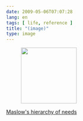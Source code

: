 ```yaml
---
date: 2009-05-06T07:07:28
lang: en
tags: [ life, reference ]
title: "(image)"
type: image
---
```


<figure>
<a
href="https://hugo.ferreira.cc/maslows-hierarchy-of-needs/attachment/1219/"
rel="attachment"><img
src="/wp-content/uploads/2009/05/buAmlI5IVn63d0xqNlM8XZPso1_400-150x150.png"
width="150" height="150" /></a></figure>

[Maslow's hierarchy of
needs](http://en.wikipedia.org/wiki/Maslow's_hierarchy_of_needs)

